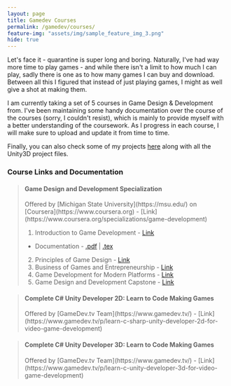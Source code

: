 ```yaml
---
layout: page
title: Gamedev Courses
permalink: /gamedev/courses/
feature-img: "assets/img/sample_feature_img_3.png"
hide: true
---
```


Let's face it - quarantine is super long and boring. Naturally, I've had way more time to play games - and while there isn't a limit to how much I can play, sadly there is one as to how many games I can buy and download. Between all this I figured that instead of just playing games, I might as well give a shot at making them.

I am currently taking a set of 5 courses in Game Design & Development from. I've been maintaining some handy documentation over the course of the courses (sorry, I couldn't resist), which is mainly to provide myself with a better understanding of the coursework. As I progress in each course, I will make sure to upload and update it from time to time.

Finally, you can also check some of my projects [here](/gamedev/projects) along with all the Unity3D project files.

<h3>Course Links and Documentation</h3>

> <h4>Game Design and Development Specialization</h4>
> Offered by [Michigan State University](https://msu.edu/) on [Coursera](https://www.coursera.org) - [Link](https://www.coursera.org/specializations/game-development)
>
> 1. Introduction to Game Development - [Link](https://www.coursera.org/learn/game-development?specialization=game-development)
> 	* Documentation - [.pdf](/gamedev/notes/gamedev_intro/intro_to_gamedev.pdf) | [.tex](https://github.com/omprabhu31/omprabhu31.github.io/tree/master/gamedev/notes/gamedev_intro/intro_to_gamedev.tex)
> 2. Principles of Game Design - [Link](https://www.coursera.org/learn/gamedesign?specialization=game-development)
> 3. Business of Games and Entrepreneurship - [Link](https://www.coursera.org/learn/gamedev-business?specialization=game-development)
> 4. Game Development for Modern Platforms - [Link](https://www.coursera.org/learn/gamedev-platforms?specialization=game-development)
> 5. Game Design and Development Capstone - [Link](https://www.coursera.org/learn/gamedev-capstone)

> <h4>Complete C# Unity Developer 2D: Learn to Code Making Games</h4>
> Offered by [GameDev.tv Team](https://www.gamedev.tv/) - [Link](https://www.gamedev.tv/p/learn-c-sharp-unity-developer-2d-for-video-game-development)
  
> <h4>Complete C# Unity Developer 3D: Learn to Code Making Games</h4>
> Offered by [GameDev.tv Team](https://www.gamedev.tv/) - [Link](https://www.gamedev.tv/p/learn-c-unity-developer-3d-for-video-game-development)